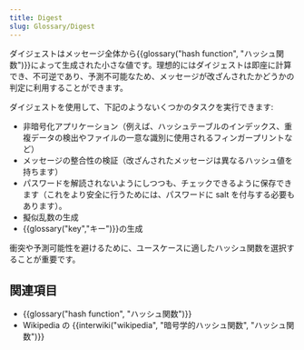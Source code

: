 ```yaml
---
title: Digest
slug: Glossary/Digest
---
```


ダイジェストはメッセージ全体から{{glossary("hash function", "ハッシュ関数")}}によって生成された小さな値です。理想的にはダイジェストは即座に計算でき、不可逆であり、予測不可能なため、メッセージが改ざんされたかどうかの判定に利用することができます。

ダイジェストを使用して、下記のようないくつかのタスクを実行できます:

- 非暗号化アプリケーション（例えば、ハッシュテーブルのインデックス、重複データの検出やファイルの一意な識別に使用されるフィンガープリントなど）
- メッセージの整合性の検証（改ざんされたメッセージは異なるハッシュ値を持ちます）
- パスワードを解読されないようにしつつも、チェックできるように保存できます（これをより安全に行うためには、パスワードに salt を付与する必要もあります）。
- 擬似乱数の生成
- {{glossary("key","キー")}}の生成

衝突や予測可能性を避けるために、ユースケースに適したハッシュ関数を選択することが重要です。

## 関連項目

- {{glossary("hash function", "ハッシュ関数")}}
- Wikipedia の {{interwiki("wikipedia", "暗号学的ハッシュ関数", "ハッシュ関数")}}
